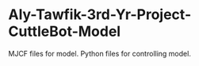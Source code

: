 # Aly-Tawfik-3rd-Yr-Project-CuttleBot-Model
MJCF files for model. Python files for controlling model.
